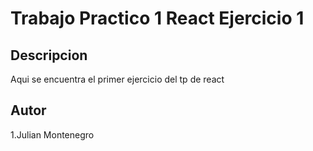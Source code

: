 # Trabajo Practico 1 React Ejercicio 1

## Descripcion

Aqui se encuentra el primer ejercicio del tp de react

## Autor

1.Julian Montenegro